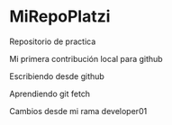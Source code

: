 # MiRepoPlatzi
Repositorio de practica

Mi primera contribución local para github

Escribiendo desde github

Aprendiendo git fetch

Cambios desde mi rama developer01
